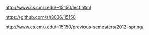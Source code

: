 
http://www.cs.cmu.edu/~15150/lect.html

https://github.com/zh3036/15150

http://www.cs.cmu.edu/~15150/previous-semesters/2012-spring/
